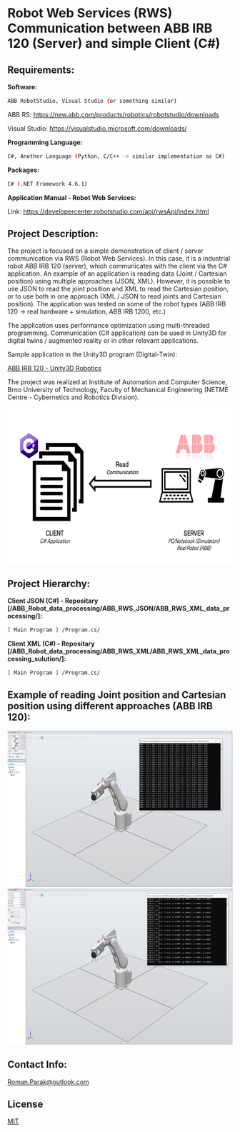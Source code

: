 # Robot Web Services (RWS) Communication between ABB IRB 120 (Server) and simple Client (C#)

## Requirements:

**Software:**
```bash
ABB RobotStudio, Visual Studio (or something similar)
```
ABB RS: https://new.abb.com/products/robotics/robotstudio/downloads

Visual Studio: https://visualstudio.microsoft.com/downloads/

**Programming Language:**
```bash
C#, Another Language (Python, C/C++ -> similar implementation as C#)
```

**Packages:**
```bash
C# (.NET Framework 4.6.1)
```

**Application Manual - Robot Web Services:**

Link: https://developercenter.robotstudio.com/api/rwsApi/index.html

## Project Description:

The project is focused on a simple demonstration of client / server communication via RWS (Robot Web Services). In this case, it is a industrial robot ABB IRB 120 (server), which communicates with the client via the C# application. An example of an application is reading data (Joint / Cartesian position) using multiple approaches (JSON,  XML). However, it is possible to use JSON to read the joint position and XML to read the Cartesian position, or to use both in one approach (XML / JSON to read joints and Cartesian position). The application was tested on some of the robot types (ABB IRB 120 -> real hardware + simulation, ABB IRB 1200, etc.)

The application uses performance optimization using multi-threaded programming. Communication (C# application) can be used in Unity3D for digital twins / augmented reality or in other relevant applications.

Sample application in the Unity3D program (Digital-Twin):

[ABB IRB 120 - Unity3D Robotics](https://github.com/rparak/Unity3D_Robotics_ABB)

The project was realized at Institute of Automation and Computer Science, Brno University of Technology, Faculty of Mechanical Engineering (NETME Centre - Cybernetics and Robotics Division).

<p align="center">
<img src=https://github.com/rparak/ABB_Robot_data_processing/blob/main/images/communication_scheme.png width="650" height="350">
</p>

## Project Hierarchy:

**Client JSON (C#) - Repositary [/ABB_Robot_data_processing/ABB_RWS_JSON/ABB_RWS_XML_data_processing/]:**

```bash
[ Main Program ] /Program.cs/
```

**Client XML (C#) - Repositary [/ABB_Robot_data_processing/ABB_RWS_XML/ABB_RWS_XML_data_processing_sulution/]:**

```bash
[ Main Program ] /Program.cs/
```

## Example of reading Joint position and Cartesian position using different approaches (ABB IRB 120):

<p align="center">
<img src=https://github.com/rparak/ABB_Robot_data_processing/blob/main/images/abb_1.PNG width="650" height="350">
<img src=https://github.com/rparak/ABB_Robot_data_processing/blob/main/images/abb_2.PNG width="650" height="350">
</p>

## Contact Info:
Roman.Parak@outlook.com

## License
[MIT](https://choosealicense.com/licenses/mit/)

